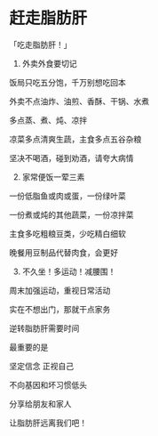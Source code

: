 # 赶走脂肪肝

「吃走脂肪肝！」

1. 外卖外食要切记

饭局只吃五分饱，千万别想吃回本

外卖不点油炸、油煎、香酥、干锅、水煮

多点蒸、煮、炖、凉拌

凉菜多点清爽生蔬，主食多点五谷杂粮

坚决不喝酒，碰到劝酒，请夸大病情

2. 家常便饭一荤三素

一份低脂鱼或肉或蛋，一份绿叶菜

一份煮或炖的其他蔬菜，一份凉拌菜

主食多吃粗粮豆类，少吃精白细软

晚餐用豆制品代替肉食，会更好

3. 不久坐！多运动！减腰围！

周末加强运动，重视日常活动

实在不想出门，那就干点家务

逆转脂肪肝需要时间

最重要的是

坚定信念 正视自己

不向基因和坏习惯低头

分享给朋友和家人

让脂肪肝远离我们吧！


